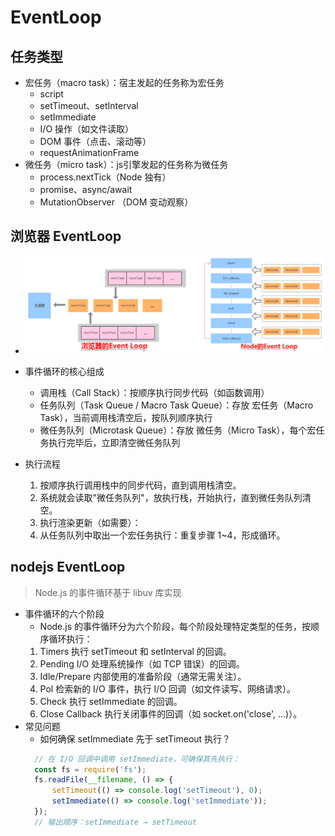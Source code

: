# EventLoop

## 任务类型
* 宏任务（macro task）：宿主发起的任务称为宏任务
  - script 
  - setTimeout、setInterval
  - setImmediate 
  - I/O 操作（如文件读取）
  - DOM 事件（点击、滚动等）
  - requestAnimationFrame
* 微任务（micro task）：js引擎发起的任务称为微任务
  - process.nextTick（Node 独有）
  - promise、async/await
  - MutationObserver （DOM 变动观察）

## 浏览器 EventLoop
* ![浏览器 EventLoop](./imgs/node_brower_eventLoop.png)
* 事件循环的核心组成
  - 调用栈（Call Stack）：按顺序执行同步代码（如函数调用）
  - 任务队列（Task Queue / Macro Task Queue）：存放 宏任务（Macro Task），当前调用栈清空后，按队列顺序执行
  - 微任务队列（Microtask Queue）：存放 微任务（Micro Task），每个宏任务执行完毕后，立即清空微任务队列

* 执行流程
  1. 按顺序执行调用栈中的同步代码，直到调用栈清空。
  2. 系统就会读取"微任务队列"，放执行栈，开始执行，直到微任务队列清空。
  3. 执行渲染更新（如需要）：
  4. 从任务队列中取出一个宏任务执行：重复步骤 1~4，形成循环。
  
## nodejs EventLoop
> Node.js 的事件循环基于 libuv 库实现
* 事件循环的六个阶段
  - Node.js 的事件循环分为六个阶段，每个阶段处理特定类型的任务，按顺序循环执行：
  1. Timers	执行 setTimeout 和 setInterval 的回调。
  2. Pending I/O	处理系统操作（如 TCP 错误）的回调。
  3. Idle/Prepare	内部使用的准备阶段（通常无需关注）。
  4. Pol 检索新的 I/O 事件，执行 I/O 回调（如文件读写、网络请求）。
  5. Check	执行 setImmediate 的回调。
  6. Close Callback 执行关闭事件的回调（如 socket.on('close', ...)）。
* 常见问题
  - 如何确保 setImmediate 先于 setTimeout 执行？
  ```js
    // 在 I/O 回调中调用 setImmediate，可确保其先执行：
    const fs = require('fs');
    fs.readFile(__filename, () => {
        setTimeout(() => console.log('setTimeout'), 0);
        setImmediate(() => console.log('setImmediate'));
    });
    // 输出顺序：setImmediate → setTimeout
  ```